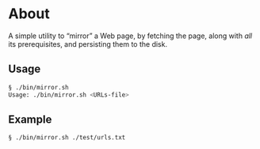 # About

A simple utility to “mirror” a Web page, by fetching the page, along with _all_
its prerequisites, and persisting them to the disk.


## Usage

```bash
§ ./bin/mirror.sh
Usage: ./bin/mirror.sh <URLs-file>
```

## Example

```bash
§ ./bin/mirror.sh ./test/urls.txt
```
